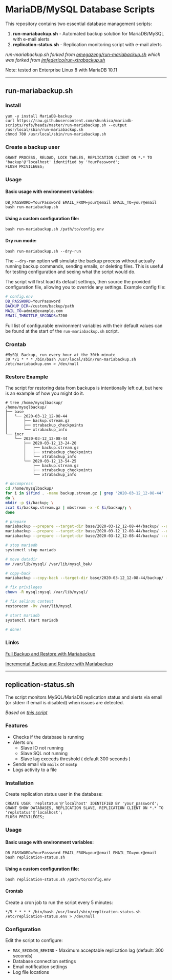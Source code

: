 # MariaDB/MySQL Database Scripts

This repository contains two essential database management scripts:

1. **run-mariabackup.sh** - Automated backup solution for MariaDB/MySQL with e-mail alerts
2. **replication-status.sh** - Replication monitoring script with e-mail alerts

*run-mariabackup.sh forked from [omegazeng/run-mariabackup.sh](https://github.com/omegazeng/run-mariabackup) which was*
*forked from [jmfederico/run-xtrabackup.sh](https://gist.github.com/jmfederico/1495347)*

Note: tested on Enterprise Linux 8 with MariaDB 10.11

---

## run-mariabackup.sh

### Install

    yum -y install MariaDB-backup
    curl https://raw.githubusercontent.com/shunkica/mariadb-scripts/refs/heads/master/run-mariabackup.sh --output /usr/local/sbin/run-mariabackup.sh
    chmod 700 /usr/local/sbin/run-mariabackup.sh

### Create a backup user

    GRANT PROCESS, RELOAD, LOCK TABLES, REPLICATION CLIENT ON *.* TO 'backup'@'localhost' identified by 'YourPassword';
    FLUSH PRIVILEGES;

### Usage

#### Basic usage with environment variables:

    DB_PASSWORD=YourPassword EMAIL_FROM=your@email EMAIL_TO=your@email bash run-mariabackup.sh

#### Using a custom configuration file:

    bash run-mariabackup.sh /path/to/config.env

#### Dry run mode:

    bash run-mariabackup.sh --dry-run

The `--dry-run` option will simulate the backup process without actually running backup commands, sending emails, or deleting files. This is useful for testing configuration and seeing what the script would do.

The script will first load its default settings, then source the provided configuration file, allowing you to override any settings. Example config file:

```bash
# config.env
DB_PASSWORD=YourPassword
BACKUP_DIR=/custom/backup/path
MAIL_TO=admin@example.com
EMAIL_THROTTLE_SECONDS=7200
```

Full list of configurable environment variables with their default values can be found at the start of the `run-mariabackup.sh` script.

### Crontab

    #MySQL Backup, run every hour at the 30th minute
    30 */1 * * * /bin/bash /usr/local/sbin/run-mariabackup.sh /etc/mariabackup.env > /dev/null

### Restore Example

The script for restoring data from backups is intentionally left out, but here is an example of how you might do it.

    # tree /home/mysqlbackup/
    /home/mysqlbackup/
    ├── base
    │   └── 2020-03-12_12-08-44
    │       ├── backup.stream.gz
    │       ├── xtrabackup_checkpoints
    │       └── xtrabackup_info
    └── incr
        └── 2020-03-12_12-08-44
            ├── 2020-03-12_13-24-20
            │   ├── backup.stream.gz
            │   ├── xtrabackup_checkpoints
            │   └── xtrabackup_info
            └── 2020-03-12_13-54-25
                ├── backup.stream.gz
                ├── xtrabackup_checkpoints
                └── xtrabackup_info


```bash
# decompress
cd /home/mysqlbackup/
for i in $(find . -name backup.stream.gz | grep '2020-03-12_12-08-44' | xargs dirname); \
do \
mkdir -p $i/backup; \
zcat $i/backup.stream.gz | mbstream -x -C $i/backup/; \
done

# prepare
mariabackup --prepare --target-dir base/2020-03-12_12-08-44/backup/ --user backup --password "YourPassword"
mariabackup --prepare --target-dir base/2020-03-12_12-08-44/backup/ --user backup --password "YourPassword" --incremental-dir incr/2020-03-12_12-08-44/2020-03-12_13-24-20/backup/
mariabackup --prepare --target-dir base/2020-03-12_12-08-44/backup/ --user backup --password "YourPassword" --incremental-dir incr/2020-03-12_12-08-44/2020-03-12_13-54-25/backup/

# stop mariadb
systemctl stop mariadb

# move datadir
mv /var/lib/mysql/ /var/lib/mysql_bak/

# copy-back
mariabackup --copy-back --target-dir base/2020-03-12_12-08-44/backup/ --user backup --password "YourPassword" --datadir /var/lib/mysql/

# fix privileges
chown -R mysql:mysql /var/lib/mysql/

# fix selinux context
restorecon -Rv /var/lib/mysql

# start mariadb
systemctl start mariadb

# done!
```

### Links

[Full Backup and Restore with Mariabackup](https://mariadb.com/docs/server/server-usage/backup-and-restore/mariadb-backup/full-backup-and-restore-with-mariadb-backup)

[Incremental Backup and Restore with Mariabackup](https://mariadb.com/docs/server/server-usage/backup-and-restore/mariadb-backup/incremental-backup-and-restore-with-mariadb-backup)

---

## replication-status.sh

The script monitors MySQL/MariaDB replication status and alerts via email (or stderr if email is disabled) when issues are detected.

*Based on [this script](https://handyman.dulare.com/mysql-replication-status-alerts-with-bash-script/)*

### Features

- Checks if the database is running
- Alerts on:
  - Slave IO not running
  - Slave SQL not running
  - Slave lag exceeds threshold ( default 300 seconds )
- Sends email via `mailx` or `msmtp`
- Logs activity to a file

### Installation

Create replication status user in the database:

    CREATE USER 'replstatus'@'localhost' IDENTIFIED BY 'your_password';
    GRANT SHOW DATABASES, REPLICATION SLAVE, REPLICATION CLIENT ON *.* TO 'replstatus'@'localhost';
    FLUSH PRIVILEGES;

### Usage

#### Basic usage with environment variables:

    DB_PASSWORD=YourPassword EMAIL_FROM=your@email EMAIL_TO=your@email bash replication-status.sh

#### Using a custom configuration file:

    bash replication-status.sh /path/to/config.env

#### Crontab

Create a cron job to run the script every 5 minutes:

    */5 * * * * /bin/bash /usr/local/sbin/replication-status.sh /etc/replication-status.env > /dev/null

### Configuration

Edit the script to configure:
- `MAX_SECONDS_BEHIND` - Maximum acceptable replication lag (default: 300 seconds)
- Database connection settings
- Email notification settings
- Log file locations
